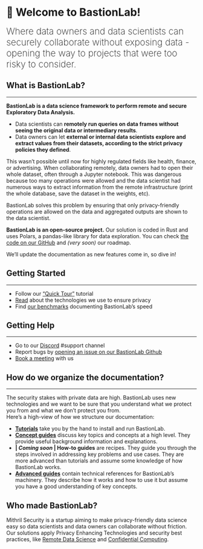 # 👋 Welcome to BastionLab!

<font size="5"><span style="font-weight: 200">Where data owners and data scientists can securely collaborate without exposing data - opening the way to projects that were too risky to consider. </font></span>

## What is BastionLab?
________________________________________________________

**BastionLab is a data science framework to perform remote and secure Exploratory Data Analysis.**

- Data scientists can **remotely run queries on data frames without seeing the original data or intermediary results**.
- Data owners can let **external or internal data scientists explore and extract values from their datasets, according to the strict privacy policies they defined**.

This wasn’t possible until now for highly regulated fields like health, finance, or advertising. When collaborating remotely, data owners had to open their whole dataset, often through a Jupyter notebook. This was dangerous because too many operations were allowed and the data scientist had numerous ways to extract information from the remote infrastructure (print the whole database, save the dataset in the weights, etc).

BastionLab solves this problem by ensuring that only privacy-friendly operations are allowed on the data and aggregated outputs are shown to the data scientist. 

**BastionLab is an open-source project.** Our solution is coded in Rust and uses Polars, a pandas-like library for data exploration. You can check [the code on our GitHub](https://github.com/mithril-security/bastionlab/) and *(very soon)* our roadmap. 

We’ll update the documentation as new features come in, so dive in!

## Getting Started
________________________________________________________

- Follow our [“Quick Tour”](docs/quick-tour/quick-tour/) tutorial
- [Read](docs/concept-guides/threat_model/) about the technologies we use to ensure privacy
- Find [our benchmarks](docs/reference-guides/benchmarks/polars/) documenting BastionLab’s speed

## Getting Help
________________________________________________________

- Go to our [Discord](https://discord.com/invite/TxEHagpWd4) #support channel
- Report bugs by [opening an issue on our BastionLab Github](https://github.com/mithril-security/bastionlab/issues)
- [Book a meeting](https://calendly.com/contact-mithril-security/15mins?month=2022-11) with us

## How do we organize the documentation?
________________________________________________________

The security stakes with private data are high. BastionLab uses new technologies and we want to be sure that you understand what we protect you from and what we don’t protect you from.
<br>
Here’s a high-view of how we structure our documentation:

- **[Tutorials](docs/quick-tour/quick-tour/)** take you by the hand to install and run BastionLab. 
- **[Concept guides](docs/concept-guides/confidential_computing/)** discuss key topics and concepts at a high level. They provide useful background information and explanations.
- **| *Coming soon* | How-to guides** are recipes. They guide you through the steps involved in addressing key problems and use cases. They are more advanced than tutorials and assume some knowledge of how BastionLab works.
- **[Advanced guides](docs/reference-guides/deployment/on_premise/)** contain technical references for BastionLab’s machinery. They describe how it works and how to use it but assume you have a good understanding of key concepts.

## Who made BastionLab?
Mithril Security is a startup aiming to make privacy-friendly data science easy so data scientists and data owners can collaborate without friction. Our solutions apply Privacy Enhancing Technologies and security best practices, like [Remote Data Science](docs/concept-guides/remote_data_science/) and [Confidential Computing](docs/concept-guides/confidential_computing/).